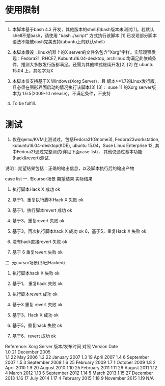 # 使用限制
---
1. 本脚本基于bash 4.3 开发，其他版本的shell和bash版本未测试[1]。若默认shell不是bash，请使用 "bash ./script" 方式执行该脚本
   [1] 已发现部分脚本语法不能被dash完美支持(ubuntu上的默认shell)
   
2. 本脚本假设：linux机器上的X server的文件名包含"Xorg"字样。实际观察发现：Fedora21, RHCE7, Kubuntu16.04-desktop, archlinux
   均满足此依赖条件，推测大多数发行版都满足。还需为其他样式继续开发[2]
   [2] 在 ubuntu 15.04 上，其名字为X
   
3. 本脚本仅支持基于X Windows(Xorg Server)，且 版本>=1.7的Linux发行版, 且必须在图形界面启动的情况执行该脚本[3]
   [3]： suse 11 的Xorg server版本为 1.6.5(2009-10 release)，不满足条件，不支持
   
4. To be fulfill.

# 测试
1. 仅在qemu/KVM上测试过，包括Fedora21(Gnome3), Fedora23workstation, kubuntu16.04-desktop(KDE), ubuntu 15.04，Suse Linux Enterprise 12, 其中Fedora21通过完整测试(详见下面case list)，
   其他仅通过基本功能(hack&revert)测试.
   
说明：期望结果包括：正确的输出信息，以及脚本执行后的输出产物

case list
一. 有cursor场景                    期望结果      实际结果

1. 执行脚本Hack X                     成功            ok
2. 基于1，重复执行脚本Hack X          失败            ok
3. 基于1，执行脚本revert              成功            ok
4. 基于3，重复revert                  失败            ok
5. 基于3，再次执行脚本hack X          成功            ok
6，基于5，重复Hack X                  失败            ok

6. 没有hack直接revert                 失败            ok
7. 基于 6 重复revert                  失败            ok

二. 无cursor场景(即已Hacked)
1. 执行脚本hack X                     失败            ok
2. 基于1， 重复hack                   失败            ok

3. 执行脚本revert                     成功            ok
4. 基于3 重复 revert                  失败            ok
5. 基于3，Hack X                      成功            ok
6. 基于5，重复hack                    失败            ok
7. 基于6，revert                      成功            ok

Reference: Xorg Server 版本/发布时间 对照
Version 	Date 	
1.0 	21 December 2005 	
1.1 	22 May 2006
1.2 	22 January 2007
1.3 	19 April 2007
1.4 	6 September 2007
1.5 	3 September 2008
1.6 	25 February 2009
1.7 	1 October 2009
1.8 	2 April 2010
1.9 	20 August 2010
1.10 	25 February 2011
1.11 	26 August 2011
1.12 	4 March 2012
1.13 	5 September 2012
1.14 	5 March 2013
1.15 	27 December 2013
1.16 	17 July 2014
1.17 	4 February 2015
1.18 	9 November 2015
1.19 	N/A
